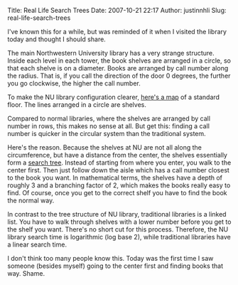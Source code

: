 Title: Real Life Search Trees
Date: 2007-10-21 22:17
Author: justinnhli
Slug: real-life-search-trees

I've known this for a while, but was reminded of it when I visited the
library today and thought I should share.

The main Northwestern University library has a very strange structure.
Inside each level in each tower, the book shelves are arranged in a
circle, so that each shelve is on a diameter. Books are arranged by call
number along the radius. That is, if you call the direction of the door
0 degrees, the further you go clockwise, the higher the call number.

To make the NU library configuration clearer, [here's a
map](http://www.library.northwestern.edu/facilities/main_level_3_4.html)
of a standard floor. The lines arranged in a circle are shelves.

Compared to normal libraries, where the shelves are arranged by call
number in rows, this makes no sense at all. But get this: finding a call
number is quicker in the circular system than the traditional system.

Here's the reason. Because the shelves at NU are not all along the
circumference, but have a distance from the center, the shelves
essentially form a [search
tree](http://en.wikipedia.org/wiki/Binary_search_tree). Instead of
starting from where you enter, you walk to the center first. Then just
follow down the aisle which has a call number closest to the book you
want. In mathematical terms, the shelves have a depth of roughly 3 and a
branching factor of 2, which makes the books really easy to find. Of
course, once you get to the correct shelf you have to find the book the
normal way.

In contrast to the tree structure of NU library, traditional libraries
is a linked list. You have to walk through shelves with a lower number
before you get to the shelf you want. There's no short cut for this
process. Therefore, the NU library search time is logarithmic (log base
2), while traditional libraries have a linear search time.

I don't think too many people know this. Today was the first time I saw
someone (besides myself) going to the center first and finding books
that way. Shame.

